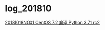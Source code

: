 # log_201810
[20181018NO01 CentOS 7.2 编译 Python 3.7.1 rc2](https://github.com/flyingercn/log_201810/blob/master/20181018NO01.md)